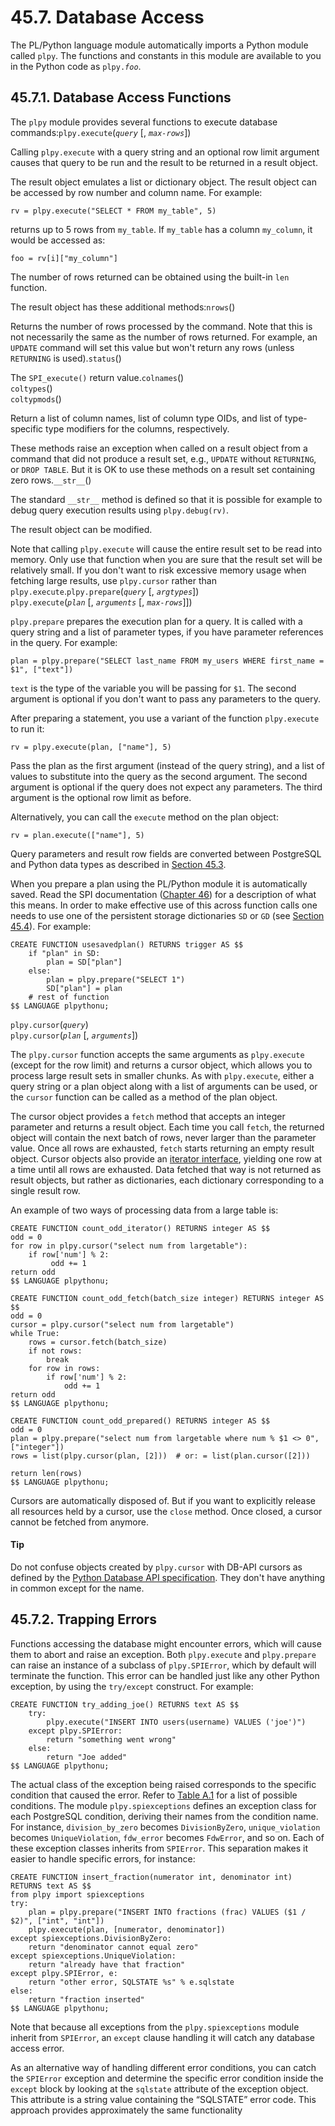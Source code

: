 # 45.7. Database Access

The PL/Python language module automatically imports a Python module called `plpy`. The functions and constants in this module are available to you in the Python code as `plpy.`_`foo`_.

## 45.7.1. Database Access Functions

The `plpy` module provides several functions to execute database commands:`plpy.execute`\(_`query`_ \[, _`max-rows`_\]\)

Calling `plpy.execute` with a query string and an optional row limit argument causes that query to be run and the result to be returned in a result object.

The result object emulates a list or dictionary object. The result object can be accessed by row number and column name. For example:

```text
rv = plpy.execute("SELECT * FROM my_table", 5)
```

returns up to 5 rows from `my_table`. If `my_table` has a column `my_column`, it would be accessed as:

```text
foo = rv[i]["my_column"]
```

The number of rows returned can be obtained using the built-in `len` function.

The result object has these additional methods:`nrows`\(\)

Returns the number of rows processed by the command. Note that this is not necessarily the same as the number of rows returned. For example, an `UPDATE` command will set this value but won't return any rows \(unless `RETURNING` is used\).`status`\(\)

The `SPI_execute()` return value.`colnames`\(\)  
`coltypes`\(\)  
`coltypmods`\(\)

Return a list of column names, list of column type OIDs, and list of type-specific type modifiers for the columns, respectively.

These methods raise an exception when called on a result object from a command that did not produce a result set, e.g., `UPDATE` without `RETURNING`, or `DROP TABLE`. But it is OK to use these methods on a result set containing zero rows.`__str__`\(\)

The standard `__str__` method is defined so that it is possible for example to debug query execution results using `plpy.debug(rv)`.

The result object can be modified.

Note that calling `plpy.execute` will cause the entire result set to be read into memory. Only use that function when you are sure that the result set will be relatively small. If you don't want to risk excessive memory usage when fetching large results, use `plpy.cursor` rather than `plpy.execute`.`plpy.prepare`\(_`query`_ \[, _`argtypes`_\]\)  
`plpy.execute`\(_`plan`_ \[, _`arguments`_ \[, _`max-rows`_\]\]\)

`plpy.prepare` prepares the execution plan for a query. It is called with a query string and a list of parameter types, if you have parameter references in the query. For example:

```text
plan = plpy.prepare("SELECT last_name FROM my_users WHERE first_name = $1", ["text"])
```

`text` is the type of the variable you will be passing for `$1`. The second argument is optional if you don't want to pass any parameters to the query.

After preparing a statement, you use a variant of the function `plpy.execute` to run it:

```text
rv = plpy.execute(plan, ["name"], 5)
```

Pass the plan as the first argument \(instead of the query string\), and a list of values to substitute into the query as the second argument. The second argument is optional if the query does not expect any parameters. The third argument is the optional row limit as before.

Alternatively, you can call the `execute` method on the plan object:

```text
rv = plan.execute(["name"], 5)
```

Query parameters and result row fields are converted between PostgreSQL and Python data types as described in [Section 45.3](https://www.postgresql.org/docs/12/plpython-data.html).

When you prepare a plan using the PL/Python module it is automatically saved. Read the SPI documentation \([Chapter 46](https://www.postgresql.org/docs/12/spi.html)\) for a description of what this means. In order to make effective use of this across function calls one needs to use one of the persistent storage dictionaries `SD` or `GD` \(see [Section 45.4](https://www.postgresql.org/docs/12/plpython-sharing.html)\). For example:

```text
CREATE FUNCTION usesavedplan() RETURNS trigger AS $$
    if "plan" in SD:
        plan = SD["plan"]
    else:
        plan = plpy.prepare("SELECT 1")
        SD["plan"] = plan
    # rest of function
$$ LANGUAGE plpythonu;
```

`plpy.cursor`\(_`query`_\)  
`plpy.cursor`\(_`plan`_ \[, _`arguments`_\]\)

The `plpy.cursor` function accepts the same arguments as `plpy.execute` \(except for the row limit\) and returns a cursor object, which allows you to process large result sets in smaller chunks. As with `plpy.execute`, either a query string or a plan object along with a list of arguments can be used, or the `cursor` function can be called as a method of the plan object.

The cursor object provides a `fetch` method that accepts an integer parameter and returns a result object. Each time you call `fetch`, the returned object will contain the next batch of rows, never larger than the parameter value. Once all rows are exhausted, `fetch` starts returning an empty result object. Cursor objects also provide an [iterator interface](https://docs.python.org/library/stdtypes.html#iterator-types), yielding one row at a time until all rows are exhausted. Data fetched that way is not returned as result objects, but rather as dictionaries, each dictionary corresponding to a single result row.

An example of two ways of processing data from a large table is:

```text
CREATE FUNCTION count_odd_iterator() RETURNS integer AS $$
odd = 0
for row in plpy.cursor("select num from largetable"):
    if row['num'] % 2:
         odd += 1
return odd
$$ LANGUAGE plpythonu;

CREATE FUNCTION count_odd_fetch(batch_size integer) RETURNS integer AS $$
odd = 0
cursor = plpy.cursor("select num from largetable")
while True:
    rows = cursor.fetch(batch_size)
    if not rows:
        break
    for row in rows:
        if row['num'] % 2:
            odd += 1
return odd
$$ LANGUAGE plpythonu;

CREATE FUNCTION count_odd_prepared() RETURNS integer AS $$
odd = 0
plan = plpy.prepare("select num from largetable where num % $1 <> 0", ["integer"])
rows = list(plpy.cursor(plan, [2]))  # or: = list(plan.cursor([2]))

return len(rows)
$$ LANGUAGE plpythonu;
```

Cursors are automatically disposed of. But if you want to explicitly release all resources held by a cursor, use the `close` method. Once closed, a cursor cannot be fetched from anymore.

#### Tip

Do not confuse objects created by `plpy.cursor` with DB-API cursors as defined by the [Python Database API specification](https://www.python.org/dev/peps/pep-0249/). They don't have anything in common except for the name.

## 45.7.2. Trapping Errors

Functions accessing the database might encounter errors, which will cause them to abort and raise an exception. Both `plpy.execute` and `plpy.prepare` can raise an instance of a subclass of `plpy.SPIError`, which by default will terminate the function. This error can be handled just like any other Python exception, by using the `try/except` construct. For example:

```text
CREATE FUNCTION try_adding_joe() RETURNS text AS $$
    try:
        plpy.execute("INSERT INTO users(username) VALUES ('joe')")
    except plpy.SPIError:
        return "something went wrong"
    else:
        return "Joe added"
$$ LANGUAGE plpythonu;
```

The actual class of the exception being raised corresponds to the specific condition that caused the error. Refer to [Table A.1](https://www.postgresql.org/docs/12/errcodes-appendix.html#ERRCODES-TABLE) for a list of possible conditions. The module `plpy.spiexceptions` defines an exception class for each PostgreSQL condition, deriving their names from the condition name. For instance, `division_by_zero` becomes `DivisionByZero`, `unique_violation` becomes `UniqueViolation`, `fdw_error` becomes `FdwError`, and so on. Each of these exception classes inherits from `SPIError`. This separation makes it easier to handle specific errors, for instance:

```text
CREATE FUNCTION insert_fraction(numerator int, denominator int) RETURNS text AS $$
from plpy import spiexceptions
try:
    plan = plpy.prepare("INSERT INTO fractions (frac) VALUES ($1 / $2)", ["int", "int"])
    plpy.execute(plan, [numerator, denominator])
except spiexceptions.DivisionByZero:
    return "denominator cannot equal zero"
except spiexceptions.UniqueViolation:
    return "already have that fraction"
except plpy.SPIError, e:
    return "other error, SQLSTATE %s" % e.sqlstate
else:
    return "fraction inserted"
$$ LANGUAGE plpythonu;
```

Note that because all exceptions from the `plpy.spiexceptions` module inherit from `SPIError`, an `except` clause handling it will catch any database access error.

As an alternative way of handling different error conditions, you can catch the `SPIError` exception and determine the specific error condition inside the `except` block by looking at the `sqlstate` attribute of the exception object. This attribute is a string value containing the “SQLSTATE” error code. This approach provides approximately the same functionality  



